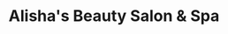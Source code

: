 ---
title: "Alisha's Beauty Salon & Spa"
url: /karachi/alishas-beauty-salon-and-spa/
shop: beauty
---